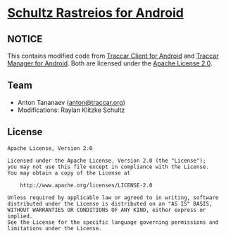 # [Schultz Rastreios for Android](https://rastreio.softquick.com.br)

## NOTICE

This contains modified code from [Traccar Client for Android](https://github.com/traccar/traccar-client-android) and [Traccar Manager for Android](https://github.com/traccar/traccar-manager-android).
Both are licensed under the [Apache License 2.0](https://www.apache.org/licenses/LICENSE-2.0).

## Team

- Anton Tananaev ([anton@traccar.org](mailto:anton@traccar.org))
- Modifications: Raylan Klitzke Schultz

## License

    Apache License, Version 2.0

    Licensed under the Apache License, Version 2.0 (the "License");
    you may not use this file except in compliance with the License.
    You may obtain a copy of the License at

        http://www.apache.org/licenses/LICENSE-2.0

    Unless required by applicable law or agreed to in writing, software
    distributed under the License is distributed on an "AS IS" BASIS,
    WITHOUT WARRANTIES OR CONDITIONS OF ANY KIND, either express or implied.
    See the License for the specific language governing permissions and
    limitations under the License.
